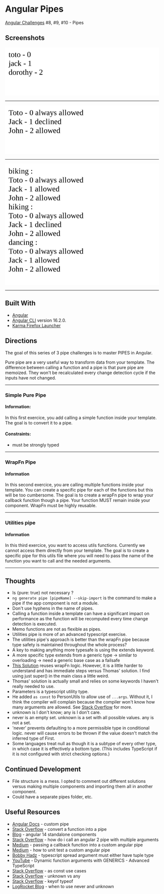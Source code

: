 # Angular Pipes

[Angular Challenges](https://github.com/tomalaforge/angular-challenges) #8, #9, #10 - Pipes

## Screenshots

![](screenshots/angular-pipes-easy.png)

***

![](screenshots/angular-pipes-intermediate.png)

***

![](screenshots/angular-pipes-hard.png)

***

## Built With

- [Angular](https://angular.io)
- [Angular CLI](https://github.com/angular/angular-cli) version 16.2.0.
- [Karma Firefox Launcher](https://www.npmjs.com/package/karma-firefox-launcher)

## Directions

The goal of this series of 3 pipe challenges is to master PIPES in Angular.

Pure pipe are a very useful way to transform data from your template. The difference between calling a function and a pipe is that pure pipe are memoized. They won't be recalculated every change detection cycle if the inputs have not changed.

***

### Simple Pure Pipe

#### Information:

In this first exercice, you add calling a simple function inside your template. The goal is to convert it to a pipe.

#### Constraints:

- must be strongly typed

***

### WrapFn Pipe

#### Information

In this second exercice, you are calling multiple functions inside your template. You can create a specific pipe for each of the functions but this will be too cumbersome. The goal is to create a wrapFn pipe to wrap your callback function though a pipe. Your function MUST remain inside your component. WrapFn must be highly reusable.

***

### Utilities pipe

#### Information

In this third exercice, you want to access utils functions. Currently we cannot access them directly from your template. The goal is to create a specific pipe for this utils file where you will need to pass the name of the function you want to call and the needed arguments.

***

## Thoughts
 
- Is {pure: true} not necessary ?
- `ng generate pipe [pipeName] --skip-import` is the command to make a pipe if the app component is not a module.  
- Don't use hyphens in the name of pipes.  
- Calling a function inside a template can have a significant impact on performance as the function will be recomputed every time change detection is executed. 
- Memo functions are not as flexible as pipes. 
- Utilities pipe is more of an advanced typescript exercise.   
- The utilities pipe's approach is better than the wrapFn pipe because type safety is maintained throughout the whole process? 
- A key to making anything more typesafe is using the extends keyword.
- A more specific type extends from a generic type -> similar to overloading -> need a generic base case as a failsafe 
- [This Solution](https://github.com/tomalaforge/angular-challenges/pull/20/files) reuses wrapFn logic.  However, it is a little harder to understand and has immediate steps versus Thomas' solution.  I find using just super() in the main class a little weird.   
- Thomas' solution is actually small and relies on some keywords I haven't really needed to use.
- Parameters is a typescript utility type.  
- He added `as const` to PersonUtils to allow use of `...args`.  Without it, I think the compiler will complain because the compiler won't know how many arguments are allowed. See [Stack Overflow](https://stackoverflow.com/questions/66993264/what-does-the-as-const-mean-in-typescript-and-what-is-its-use-case) for more.  
- unknown is I don't know; any is I don't care.
- never is an empty set. unknown is a set with all possible values.  any is not a set.
- 'never' prevents defaulting to a more permissible type in conditional logic.  never will cause errors to be thrown if the value doesn't match the inferred type of First.  
- Some languages treat null as though it is a subtype of every other type, in which case it is effectively a bottom type. (This includes TypeScript if it is not configured with strict checking options.) 

## Continued Development

- File structure is a mess.  I opted to comment out different solutions versus making multiple components and importing them all in another component. 
- Could have a separate pipes folder, etc.

## Useful Resources

- [Angular Docs](https://angular.io/guide/pipes-custom-data-trans) - custom pipe
- [Stack Overflow](https://stackoverflow.com/questions/56264992/how-to-convert-a-function-into-a-pipe-function) - convert a function into a pipe
- [Blog](https://kgajera.com/blog/angular-14-standalone-components/) - angular 14 standalone components
- [Stack Overflow](https://stackoverflow.com/questions/36816788/how-do-i-call-an-angular-2-pipe-with-multiple-arguments) - how do i call an angular 2 pipe with multiple arguments
- [Medium](https://medium.com/@bilalhaidar/passing-a-callback-function-into-a-custom-angular-pipe-e04e920ff355) - passing a callback function into a custom angular pipe
- [Medium](https://marklowg.medium.com/how-to-unit-test-a-custom-angular-pipe-744f20a97f5) - how to unit test a custom angular pipe
- [Bobby Hadz](https://bobbyhadz.com/blog/typescript-spread-argument-must-either-have-tuple-type) - typescript spread argument must either have tuple type
- [YouTube](https://www.youtube.com/watch?v=YE_3WwX-Dl8) - Dynamic function arguments with GENERICS - Advanced TypeScript
- [Stack Overflow](https://stackoverflow.com/questions/66993264/what-does-the-as-const-mean-in-typescript-and-what-is-its-use-case) - as const use cases
- [Stack Overflow](https://stackoverflow.com/questions/51439843/unknown-vs-any) - unknown vs any
- [Stack Overflow](https://stackoverflow.com/questions/55377365/what-does-keyof-typeof-mean-in-typescript) - keyof typeof
- [LogRocket Blog](https://blog.logrocket.com/when-to-use-never-unknown-typescript/) - when to use never and unknown
